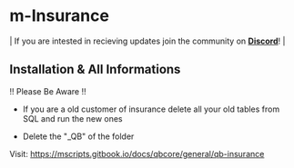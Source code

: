 # m-Insurance

| If you are intested in recieving updates join the community on **[Discord](https://discord.gg/marcinhu)**! |

## Installation & All Informations ##

!! Please Be Aware !!

- If you are a old customer of insurance delete all your old tables from SQL and run the new ones

- Delete the "_QB" of the folder

Visit: https://mscripts.gitbook.io/docs/qbcore/general/qb-insurance